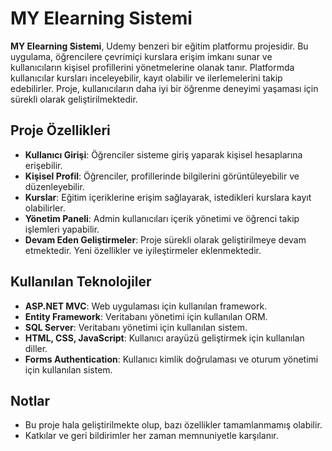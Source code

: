 # MY Elearning Sistemi

**MY Elearning Sistemi**, Udemy benzeri bir eğitim platformu projesidir. Bu uygulama, öğrencilere çevrimiçi kurslara erişim imkanı sunar ve kullanıcıların kişisel profillerini yönetmelerine olanak tanır. Platformda kullanıcılar kursları inceleyebilir, kayıt olabilir ve ilerlemelerini takip edebilirler. Proje, kullanıcıların daha iyi bir öğrenme deneyimi yaşaması için sürekli olarak geliştirilmektedir.

## Proje Özellikleri
- **Kullanıcı Girişi**: Öğrenciler sisteme giriş yaparak kişisel hesaplarına erişebilir.
- **Kişisel Profil**: Öğrenciler, profillerinde bilgilerini görüntüleyebilir ve düzenleyebilir.
- **Kurslar**: Eğitim içeriklerine erişim sağlayarak, istedikleri kurslara kayıt olabilirler.
- **Yönetim Paneli**: Admin kullanıcıları içerik yönetimi ve öğrenci takip işlemleri yapabilir.
- **Devam Eden Geliştirmeler**: Proje sürekli olarak geliştirilmeye devam etmektedir. Yeni özellikler ve iyileştirmeler eklenmektedir.

## Kullanılan Teknolojiler
- **ASP.NET MVC**: Web uygulaması için kullanılan framework.
- **Entity Framework**: Veritabanı yönetimi için kullanılan ORM.
- **SQL Server**: Veritabanı yönetimi için kullanılan sistem.
- **HTML, CSS, JavaScript**: Kullanıcı arayüzü geliştirmek için kullanılan diller.
- **Forms Authentication**: Kullanıcı kimlik doğrulaması ve oturum yönetimi için kullanılan sistem.

## Notlar
- Bu proje hala geliştirilmekte olup, bazı özellikler tamamlanmamış olabilir.
- Katkılar ve geri bildirimler her zaman memnuniyetle karşılanır.
